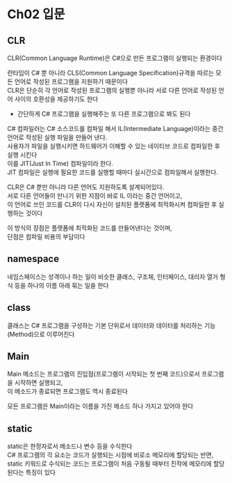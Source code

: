 # Ch02 입문
## CLR
CLR(Common Language Runtime)은 C#으로 만든 프로그램이 실행되는 환경이다


런타임이 C# 뿐 아니라 CLS(Common Language Specification)규격을 따르는 모든 언어로 작성된 프로그램을 지원하기 때문이다<br/>
CLR은 단순히 각 언어로 작성된 프로그램의 실행뿐 아니라 서로 다른 언어로 작성된 언어 사이의 호환성을 제공하기도 한다<br/>
  - 간단하게 C# 프로그램을 실행해주는 또 다른 프로그램으로 봐도 된다

C# 컴파일러는 C# 소스코드를 컴파일 해서 IL(Intermediate Language)이라는 중간 언어로 작성된 실행 파일을 만들어 낸다.<br/>
사용자가 파일을 실행시키면 하드웨어가 이해할 수 있는 네이티브 코드로 컴파일한 후 실행 시킨다<br/>
이를 JIT(Just In Time) 컴파일이라 한다.<br/>
JIT 컴파일은 실행에 필요한 코드를 실행할 때마다 실시간으로 컴파일해서 실행한다.<br/>


CLR은 C# 뿐만 아니라 다른 언어도 지원하도록 설계되어있다.<br/>
서로 다른 언어들이 만나기 위한 지점이 바로 IL 이라는 중간 언어이고,<br/>
이 언어로 쓰인 코드를 CLR이 다시 자신이 설치된 플랫폼에 최적화시켜 컴파일한 후 실행하는 것이다<br/>


이 방식의 장점은 플랫폼에 최적화된 코드를 만들어낸다는 것이며,<br/>
단점은 컴파일 비용의 부담이다<br/>


## namespace
네임스페이스는 성격이나 하는 일이 비슷한 클래스, 구조체, 인터페이스, 대리자 열거 형식 등을 하나의 이름 아래 묶는 일을 한다


## class
클래스는 C# 프로그램을 구성하는 기본 단위로서 데이터와 데이터를 처리하는 기능(Method)으로 이루어진다


## Main
Main 메소드는 프로그램의 진입점(프로그램이 시작되는 첫 번째 코드)으로서 프로그램을 시작하면 실행되고,<br/>
이 메소드가 종료되면 프로그램도 역시 종료된다


모든 프로그램은 Main이라는 이름을 가진 메소드 하나 가지고 있어야 한다


## static
static은 한정자로서 메소드나 변수 등을 수식한다<br/>
C# 프로그램의 각 요소는 코드가 실행되는 시점에 비로소 메모리에 할당되는 반면,<br/>
static 키워드로 수식되는 코드는 프로그램이 처음 구동될 때부터 진작에 메모리에 할당된다는 특징이 있다